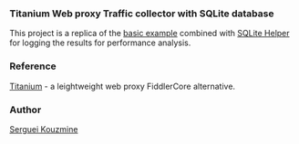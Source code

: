 ### Titanium Web proxy Traffic collector with SQLite database
This project is a replica of the [basic example](https://github.com/justcoding121/Titanium-Web-Proxy/tree/release/Examples/Titanium.Web.Proxy.Examples.Basic) 
combined with [SQLite Helper](http://sh.codeplex.com) for logging the results for performance analysis.

### Reference
[Titanium](https://github.com/justcoding121/Titanium-Web-Proxy) - a leightweight web proxy FiddlerCore alternative.

### Author
[Serguei Kouzmine](kouzmine_serguei@yahoo.com)
